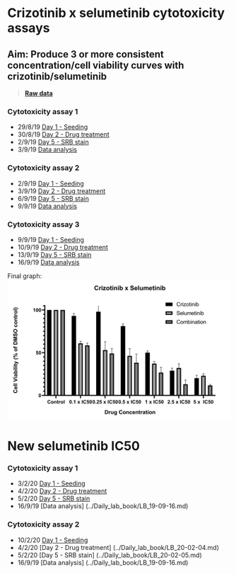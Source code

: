 # Crizotinib x selumetinib cytotoxicity assays
## Aim: Produce 3 or more consistent concentration/cell viability curves with crizotinib/selumetinib

>**[Raw data](../Raw_SRB_data/O3_crizotinib_selumetinib)**


### Cytotoxicity assay 1


* 29/8/19 [Day 1 - Seeding](../Daily_lab_book/LB_19-08-29.md)
* 30/8/19 [Day 2 - Drug treatment](../Daily_lab_book/LB_19-08-30.md)
* 2/9/19 [Day 5 - SRB stain](../Daily_lab_book/LB_19-09-02.md)
* 3/9/19 [Data analysis](../Daily_lab_book/LB_19-09-03.md)



### Cytotoxicity assay 2

* 2/9/19 [Day 1 - Seeding](../Daily_lab_book/LB_19-09-02.md)
* 3/9/19 [Day 2 - Drug treatment](../Daily_lab_book/LB_19-09-03.md)
* 6/9/19 [Day 5 - SRB stain](../Daily_lab_book/LB_19-09-03.md)
* 9/9/19 [Data analysis](../Daily_lab_book/LB_19-09-09.md)

### Cytotoxicity assay 3

* 9/9/19 [Day 1 - Seeding](../Daily_lab_book/LB_19-09-09.md)
* 10/9/19 [Day 2 - Drug treatment](../Daily_lab_book/LB_19-09-10.md)
* 13/9/19 [Day 5 - SRB stain](../Daily_lab_book/LB_19-09-13.md)
* 16/9/19 [Data analysis](../Daily_lab_book/LB_19-09-16.md)

Final graph:
![](../Daily_lab_book/Figure_cache/Criz_sel_combination.jpg)

# New selumetinib IC50
### Cytotoxicity assay 1
* 3/2/20 [Day 1 - Seeding](../Daily_lab_book/LB_20-02-03.md)
* 4/2/20 [Day 2 - Drug treatment](../Daily_lab_book/LB_20-02-04.md)
* 5/2/20 [Day 5 - SRB stain](../Daily_lab_book/LB_20-02-05.md)
* 16/9/19 [Data analysis] (../Daily_lab_book/LB_19-09-16.md)

### Cytotoxicity assay 2
* 10/2/20 [Day 1 - Seeding](../Daily_lab_book/LB_20-02-10.md)
* 4/2/20 [Day 2 - Drug treatment] (../Daily_lab_book/LB_20-02-04.md)
* 5/2/20 [Day 5 - SRB stain] (../Daily_lab_book/LB_20-02-05.md)
* 16/9/19 [Data analysis] (../Daily_lab_book/LB_19-09-16.md)
